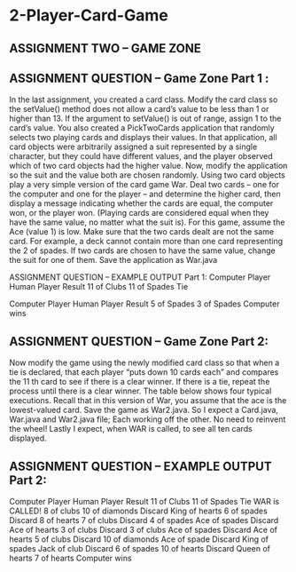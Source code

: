 # 2-Player-Card-Game

ASSIGNMENT TWO – GAME ZONE
---------------------------

ASSIGNMENT QUESTION – Game Zone Part 1 :
------------------------------------------
In the last assignment, you created a card class. Modify the card class so the
setValue() method does not allow a card’s value to be less than 1 or higher than 13.
If the argument to setValue() is out of range, assign 1 to the card’s value.
You also created a PickTwoCards application that randomly selects two playing cards
and displays their values. In that application, all card objects were arbitrarily assigned
a suit represented by a single character, but they could have different values, and the
player observed which of two card objects had the higher value. Now, modify the
application so the suit and the value both are chosen randomly. Using two card
objects play a very simple version of the card game War. Deal two cards – one for the
computer and one for the player – and determine the higher card, then display a
message indicating whether the cards are equal, the computer won, or the player won.
(Playing cards are considered equal when they have the same value, no matter what
the suit is). For this game, assume the Ace (value 1) is low. Make sure that the two
cards dealt are not the same card. For example, a deck cannot contain more than one
card representing the 2 of spades. If two cards are chosen to have the same value,
change the suit for one of them. Save the application as War.java


ASSIGNMENT QUESTION – EXAMPLE OUTPUT Part 1:
Computer Player   Human Player    Result
11 of Clubs       11 of Spades    Tie

Computer Player Human Player    Result
5 of Spades     3 of Spades     Computer wins



ASSIGNMENT QUESTION – Game Zone Part 2:
---------------------------------------
Now modify the game using the newly modified card class so that when a tie is declared,
that each player “puts down 10 cards each” and compares the 11 th card to see if there is a
clear winner. If there is a tie, repeat the process until there is a clear winner. The table
below shows four typical executions. Recall that in this version of War, you assume
that the ace is the lowest-valued card. Save the game as War2.java.
So I expect a Card.java, War.java and War2.java file; Each working off the other. No
need to reinvent the wheel! Lastly I expect, when WAR is called, to see all ten cards
displayed.


ASSIGNMENT QUESTION – EXAMPLE OUTPUT Part 2:
-------------------------------------------

Computer Player   Human Player    Result
11 of Clubs       11 of Spades    Tie
WAR is CALLED!
8 of clubs 		    10 of diamonds 	Discard
King of hearts 		6 of spades 		Discard
8 of hearts 		  7 of clubs  		Discard
4 of spades 	  	Ace of spades		Discard
Ace of hearts 		3 of clubs  		Discard
3 of clubs 		    Ace of spades   Discard
Ace of hearts 		5 of clubs 		  Discard
10 of diamonds 		Ace of spade 		Discard
King of spades 		Jack of club 		Discard
6 of spades 		  10 of hearts   	Discard
Queen of hearts 	7 of hearts 		Computer wins


